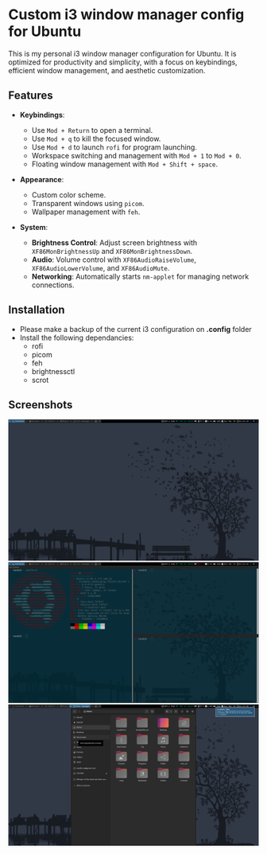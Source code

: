 
# Custom i3 window manager config for Ubuntu

This is my personal i3 window manager configuration for Ubuntu. It is optimized for productivity and simplicity, with a focus on keybindings, efficient window management, and aesthetic customization.

## Features

- **Keybindings**: 
  - Use `Mod + Return` to open a terminal.
  - Use `Mod + q` to kill the focused window.
  - Use `Mod + d` to launch `rofi` for program launching.
  - Workspace switching and management with `Mod + 1` to `Mod + 0`.
  - Floating window management with `Mod + Shift + space`.

- **Appearance**:
  - Custom color scheme.
  - Transparent windows using `picom`.
  - Wallpaper management with `feh`.

- **System**:
  - **Brightness Control**: Adjust screen brightness with `XF86MonBrightnessUp` and `XF86MonBrightnessDown`.
  - **Audio**: Volume control with `XF86AudioRaiseVolume`, `XF86AudioLowerVolume`, and `XF86AudioMute`.
  - **Networking**: Automatically starts `nm-applet` for managing network connections.

## Installation
- Please make a backup of the current i3 configuration on **.config** folder
- Install the following dependancies: 
  - rofi
   - picom
   - feh
   - brightnessctl
   - scrot


## Screenshots
![Screenshot 1](/screenshots/screenshot_2025-03-09_04-23-11.png)
![Screenshot 2](/screenshots/screenshot_2025-03-09_04-23-45.png)
![Screenshot 3](/screenshots/screenshot_2025-03-09_04-23-53.png)


